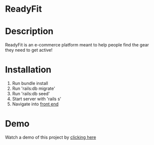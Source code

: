 # ReadyFit

# Description

ReadyFit is an e-commerce platform meant to help people find the gear they need to get active!

# Installation

1. Run bundle install
2. Run 'rails:db migrate'
3. Run 'rails:db seed'
4. Start server with 'rails s'
5. Navigate into [front end](https://github.com/jimferdous/ReadyFit-frontend/tree/jim)

# Demo

Watch a demo of this project by [clicking here](https://www.loom.com/share/65715c47b9fa4c1398494daf2221484d)
